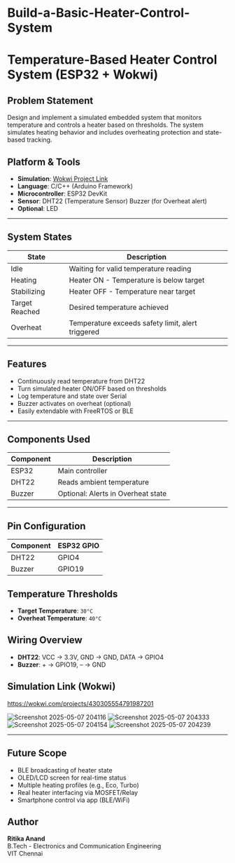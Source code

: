 # Build-a-Basic-Heater-Control-System
# Temperature-Based Heater Control System (ESP32 + Wokwi)

## Problem Statement

Design and implement a simulated embedded system that monitors temperature and controls a heater based on thresholds. The system simulates heating behavior and includes overheating protection and state-based tracking.


## Platform & Tools

- **Simulation**: [Wokwi Project Link](https://wokwi.com/projects/430305554791987201)
- **Language**: C/C++ (Arduino Framework)
- **Microcontroller**: ESP32 DevKit
- **Sensor**: DHT22 (Temperature Sensor)
              Buzzer (for Overheat alert)
- **Optional**: LED

---

## System States

| State            | Description                                          |
|------------------|------------------------------------------------------|
| Idle             | Waiting for valid temperature reading                |
| Heating          | Heater ON - Temperature is below target              |
| Stabilizing      | Heater OFF - Temperature near target                 |
| Target Reached   | Desired temperature achieved                         |
| Overheat         | Temperature exceeds safety limit, alert triggered    |

---

##  Features

- Continuously read temperature from DHT22
- Turn simulated heater ON/OFF based on thresholds
- Log temperature and state over Serial
- Buzzer activates on overheat (optional)
- Easily extendable with FreeRTOS or BLE

---

##  Components Used

| Component | Description |
|----------|-------------|
| ESP32    | Main controller |
| DHT22    | Reads ambient temperature |
| Buzzer   | Optional: Alerts in Overheat state |

---

##  Pin Configuration

| Component | ESP32 GPIO |
|-----------|-------------|
| DHT22     | GPIO4       |
| Buzzer    | GPIO19      |



## Temperature Thresholds

- **Target Temperature**: `30°C`
- **Overheat Temperature**: `40°C`



## Wiring Overview

- **DHT22**: VCC → 3.3V, GND → GND, DATA → GPIO4
- **Buzzer**: + → GPIO19, – → GND


## Simulation Link (Wokwi)

https://wokwi.com/projects/430305554791987201


![Screenshot 2025-05-07 204116](https://github.com/user-attachments/assets/f74437ae-4b6e-42fc-b073-ac818d4d1366)
![Screenshot 2025-05-07 204333](https://github.com/user-attachments/assets/023f7449-4524-4047-b5aa-6cbe58297f41)
![Screenshot 2025-05-07 204154](https://github.com/user-attachments/assets/3b64e0b9-6bea-4236-bd2e-abc012312273)
![Screenshot 2025-05-07 204239](https://github.com/user-attachments/assets/68502e06-5cdb-4b72-a3fd-8db4c9b540f3)



---

##  Future Scope

- BLE broadcasting of heater state
- OLED/LCD screen for real-time status
- Multiple heating profiles (e.g., Eco, Turbo)
- Real heater interfacing via MOSFET/Relay
- Smartphone control via app (BLE/WiFi)



## Author

**Ritika Anand**  
B.Tech - Electronics and Communication Engineering  
VIT Chennai



